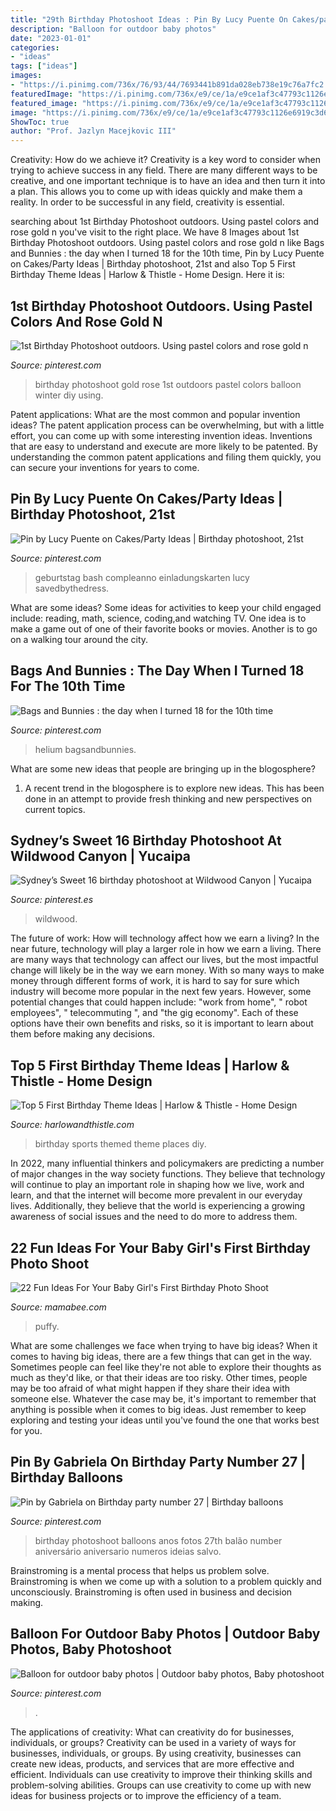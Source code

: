 ```yaml
---
title: "29th Birthday Photoshoot Ideas : Pin By Lucy Puente On Cakes/party Ideas"
description: "Balloon for outdoor baby photos"
date: "2023-01-01"
categories:
- "ideas"
tags: ["ideas"]
images:
- "https://i.pinimg.com/736x/76/93/44/7693441b891da028eb738e19c76a7fc2.jpg"
featuredImage: "https://i.pinimg.com/736x/e9/ce/1a/e9ce1af3c47793c1126e6919c3d684ab.jpg"
featured_image: "https://i.pinimg.com/736x/e9/ce/1a/e9ce1af3c47793c1126e6919c3d684ab.jpg"
image: "https://i.pinimg.com/736x/e9/ce/1a/e9ce1af3c47793c1126e6919c3d684ab.jpg"
ShowToc: true
author: "Prof. Jazlyn Macejkovic III"
---
```



Creativity: How do we achieve it?
Creativity is a key word to consider when trying to achieve success in any field. There are many different ways to be creative, and one important technique is to have an idea and then turn it into a plan. This allows you to come up with ideas quickly and make them a reality. In order to be successful in any field, creativity is essential.

	

		
searching about 1st Birthday Photoshoot outdoors. Using pastel colors and rose gold n you've visit to the right place. We have 8 Images about 1st Birthday Photoshoot outdoors. Using pastel colors and rose gold n like Bags and Bunnies : the day when I turned 18 for the 10th time, Pin by Lucy Puente on Cakes/Party Ideas | Birthday photoshoot, 21st and also Top 5 First Birthday Theme Ideas | Harlow &amp; Thistle - Home Design. Here it is:
		
    
## 1st Birthday Photoshoot Outdoors. Using Pastel Colors And Rose Gold N

<img loading=lazy src="https://i.pinimg.com/736x/9f/17/c1/9f17c17c27e31156620379638baf6a78.jpg" onerror="this.onerror=null;this.src='https://tse2.mm.bing.net/th?id=OIP.oNUFMMRD1HzNKHg3wAYKSQHaLJ&amp;pid=15.1';" alt="1st Birthday Photoshoot outdoors. Using pastel colors and rose gold n">

_Source: pinterest.com_

>birthday photoshoot gold rose 1st outdoors pastel colors balloon winter diy using. 

	

Patent applications: What are the most common and popular invention ideas?
The patent application process can be overwhelming, but with a little effort, you can come up with some interesting invention ideas. Inventions that are easy to understand and execute are more likely to be patented. By understanding the common patent applications and filing them quickly, you can secure your inventions for years to come.

    
## Pin By Lucy Puente On Cakes/Party Ideas | Birthday Photoshoot, 21st

<img loading=lazy src="https://i.pinimg.com/736x/27/65/bc/2765bccac6e3c08654637cb72b4bb569.jpg" onerror="this.onerror=null;this.src='https://tse3.mm.bing.net/th?id=OIP.rycxawnjd7uWVvNkHTtPLgHaK-&amp;pid=15.1';" alt="Pin by Lucy Puente on Cakes/Party Ideas | Birthday photoshoot, 21st">

_Source: pinterest.com_

>geburtstag bash compleanno einladungskarten lucy savedbythedress. 

	

What are some ideas?
Some ideas for activities to keep your child engaged include: reading, math, science, coding,and watching TV. One idea is to make a game out of one of their favorite books or movies. Another is to go on a walking tour around the city.

    
## Bags And Bunnies : The Day When I Turned 18 For The 10th Time

<img loading=lazy src="https://i.pinimg.com/736x/c5/fd/a3/c5fda3b3e5c36c0dcfd1cc13a5740321--gold-balloons-helium-balloons.jpg" onerror="this.onerror=null;this.src='https://tse4.mm.bing.net/th?id=OIP.mX-e6z6ttXlC3JKl8-ULLAHaLH&amp;pid=15.1';" alt="Bags and Bunnies : the day when I turned 18 for the 10th time">

_Source: pinterest.com_

>helium bagsandbunnies. 

	

What are some new ideas that people are bringing up in the blogosphere?
1. A recent trend in the blogosphere is to explore new ideas. This has been done in an attempt to provide fresh thinking and new perspectives on current topics.

    
## Sydney’s Sweet 16 Birthday Photoshoot At Wildwood Canyon | Yucaipa

<img loading=lazy src="https://i.pinimg.com/736x/e9/ce/1a/e9ce1af3c47793c1126e6919c3d684ab.jpg" onerror="this.onerror=null;this.src='https://tse1.mm.bing.net/th?id=OIP.9VCeP0MhsmZb_n09jybR_QHaLF&amp;pid=15.1';" alt="Sydney’s Sweet 16 birthday photoshoot at Wildwood Canyon | Yucaipa">

_Source: pinterest.es_

>wildwood. 

	

The future of work: How will technology affect how we earn a living?
In the near future, technology will play a larger role in how we earn a living. There are many ways that technology can affect our lives, but the most impactful change will likely be in the way we earn money. With so many ways to make money through different forms of work, it is hard to say for sure which industry will become more popular in the next few years. However, some potential changes that could happen include: 
"work from home", " robot employees", " telecommuting ", and "the gig economy". Each of these options have their own benefits and risks, so it is important to learn about them before making any decisions.

    
## Top 5 First Birthday Theme Ideas | Harlow &amp; Thistle - Home Design

<img loading=lazy src="https://2.bp.blogspot.com/-GFgsNpQXsy8/VywIq9BNRzI/AAAAAAAACYk/zrVHOFUicksbhDN-f9JZQ24FwkEH0ljOgCLcB/s1600/Sports_Birthdaypartytheme.JPG" onerror="this.onerror=null;this.src='https://tse3.mm.bing.net/th?id=OIP.Sowh3Kek5xOcg4FPFwrfsgHaJ4&amp;pid=15.1';" alt="Top 5 First Birthday Theme Ideas | Harlow &amp; Thistle - Home Design">

_Source: harlowandthistle.com_

>birthday sports themed theme places diy. 

	

In 2022, many influential thinkers and policymakers are predicting a number of major changes in the way society functions. They believe that technology will continue to play an important role in shaping how we live, work and learn, and that the internet will become more prevalent in our everyday lives. Additionally, they believe that the world is experiencing a growing awareness of social issues and the need to do more to address them.

    
## 22 Fun Ideas For Your Baby Girl&#039;s First Birthday Photo Shoot

<img loading=lazy src="https://mamabee.com/wp-content/uploads/2014/09/big-number-for-a-big-girl.jpg" onerror="this.onerror=null;this.src='https://tse4.mm.bing.net/th?id=OIP.Oe6LhJlPcqSa2mMVG7NvVwHaLH&amp;pid=15.1';" alt="22 Fun Ideas For Your Baby Girl&#039;s First Birthday Photo Shoot">

_Source: mamabee.com_

>puffy. 

	

What are some challenges we face when trying to have big ideas?
When it comes to having big ideas, there are a few things that can get in the way. Sometimes people can feel like they're not able to explore their thoughts as much as they'd like, or that their ideas are too risky. Other times, people may be too afraid of what might happen if they share their idea with someone else. Whatever the case may be, it's important to remember that anything is possible when it comes to big ideas. Just remember to keep exploring and testing your ideas until you've found the one that works best for you.

    
## Pin By Gabriela On Birthday Party Number 27 | Birthday Balloons

<img loading=lazy src="https://i.pinimg.com/736x/76/93/44/7693441b891da028eb738e19c76a7fc2.jpg" onerror="this.onerror=null;this.src='https://tse1.mm.bing.net/th?id=OIP.Qcgm-1QK1WioMcXaqDuhiwHaLG&amp;pid=15.1';" alt="Pin by Gabriela on Birthday party number 27 | Birthday balloons">

_Source: pinterest.com_

>birthday photoshoot balloons anos fotos 27th balão number aniversário aniversario numeros ideias salvo. 

	

Brainstroming is a mental process that helps us problem solve. Brainstroming is when we come up with a solution to a problem quickly and unconsciously. Brainstroming is often used in business and decision making.

    
## Balloon For Outdoor Baby Photos | Outdoor Baby Photos, Baby Photoshoot

<img loading=lazy src="https://i.pinimg.com/736x/32/7f/42/327f42fdcb68acad731349825a1f1403.jpg" onerror="this.onerror=null;this.src='https://tse3.mm.bing.net/th?id=OIP.fTgxQMhX7xxBCrgBswVU2wHaHa&amp;pid=15.1';" alt="Balloon for outdoor baby photos | Outdoor baby photos, Baby photoshoot">

_Source: pinterest.com_

>. 

	

The applications of creativity: What can creativity do for businesses, individuals, or groups?
Creativity can be used in a variety of ways for businesses, individuals, or groups. By using creativity, businesses can create new ideas, products, and services that are more effective and efficient. Individuals can use creativity to improve their thinking skills and problem-solving abilities. Groups can use creativity to come up with new ideas for business projects or to improve the efficiency of a team.


